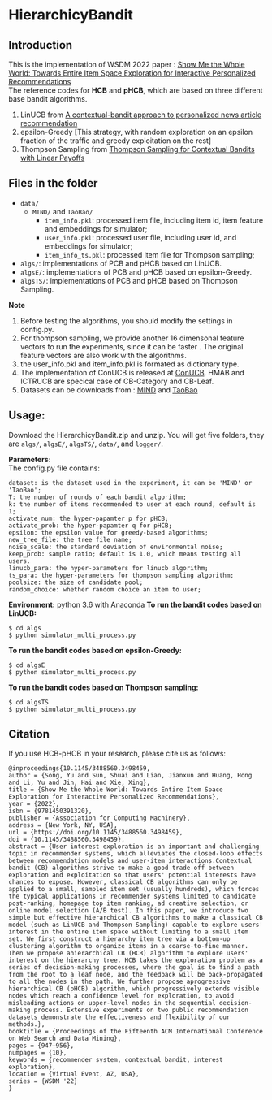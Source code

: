 # HierarchicyBandit   

## Introduction  
This is the implementation of WSDM 2022 paper : [Show Me the Whole World: Towards Entire Item Space Exploration for Interactive Personalized Recommendations](https://arxiv.org/abs/2110.09905)  
The reference codes for **HCB** and **pHCB**, which are based on three different base bandit algorithms. 
1. LinUCB from [A contextual-bandit approach to personalized news article recommendation](https://dl.acm.org/doi/10.1145/1772690.1772758)  
2. epsilon-Greedy [This strategy, with random exploration on an  epsilon fraction of the traffic and greedy exploitation on the rest]
3. Thompson Sampling from [Thompson Sampling for Contextual Bandits with Linear Payoffs
](http://proceedings.mlr.press/v28/agrawal13.pdf)  

## Files in the folder

- `data/`
  - `MIND/` and `TaoBao/`
     - `item_info.pkl`: processed item file, including item id, item feature and embeddings for simulator;
     - `user_info.pkl`: processed user file, including user id, and embeddings for simulator;
     - `item_info_ts.pkl`:  processed item file for Thompson sampling;
- `algs/`: implementations of PCB and pHCB based on LinUCB.
- `algsE/`:  implementations of PCB and pHCB based on epsilon-Greedy.
- `algsTS/`:  implementations of PCB and pHCB based on Thompson Sampling.   

**Note**
1. Before testing the algorithms, you should modify the settings in config.py. 
2. For thompson sampling, we provide another 16 dimensonal feature vectors to run the experiments, since it can be faster . The original feature vectors are also work with the algorithms.
3. the user_info.pkl and item_info.pkl is formated as dictionary type. 
4. The implementation of ConUCB is released at [ConUCB](https://github.com/Xiaoyinggit/ConUCB). HMAB and ICTRUCB are specical case of CB-Category and CB-Leaf.
5. Datasets can be downloads from : [MIND](https://drive.google.com/file/d/1CBgLI9qgRaKo6ZpAMq1fc3MPjpQtDdkP/view?usp=sharing) and [TaoBao](https://drive.google.com/file/d/1uWPBIHl_dkr089kCwrn0kWXFLxBR88ek/view?usp=sharing)

## Usage:  
Download the HierarchicyBandit.zip and unzip.  You will get five folders, they are `algs/`, `algsE/`, `algsTS/`, `data/`, and `logger/`.   

**Parameters:**  
The config.py file contains:
```
dataset: is the dataset used in the experiment, it can be 'MIND' or 'TaoBao';  
T: the number of rounds of each bandit algorithm;  
k: the number of items recommended to user at each round, default is 1;  
activate_num: the hyper-papamter p for pHCB;  
activate_prob: the hyper-papamter q for pHCB;  
epsilon: the epsilon value for greedy-based algorithms;  
new_tree_file: the tree file name;  
noise_scale: the standard deviation of environmental noise;  
keep_prob: sample ratio; default is 1.0, which means testing all users.
linucb_para: the hyper-parameters for linucb algorithm;
ts_para: the hyper-parameters for thompson sampling algorithm;
poolsize: the size of candidate pool;
random_choice: whether random choice an item to user;   
```   
**Environment:** python 3.6 with Anaconda
**To run the bandit codes based on LinUCB:**  
```
$ cd algs
$ python simulator_multi_process.py
```  
**To run the bandit codes based on epsilon-Greedy:**  
```
$ cd algsE
$ python simulator_multi_process.py
``` 
**To run the bandit codes based on Thompson sampling:**  
```
$ cd algsTS
$ python simulator_multi_process.py
``` 

## Citation
If you use HCB-pHCB in your research, please cite us as follows:
```
@inproceedings{10.1145/3488560.3498459,
author = {Song, Yu and Sun, Shuai and Lian, Jianxun and Huang, Hong and Li, Yu and Jin, Hai and Xie, Xing},
title = {Show Me the Whole World: Towards Entire Item Space Exploration for Interactive Personalized Recommendations},
year = {2022},
isbn = {9781450391320},
publisher = {Association for Computing Machinery},
address = {New York, NY, USA},
url = {https://doi.org/10.1145/3488560.3498459},
doi = {10.1145/3488560.3498459},
abstract = {User interest exploration is an important and challenging topic in recommender systems, which alleviates the closed-loop effects between recommendation models and user-item interactions.Contextual bandit (CB) algorithms strive to make a good trade-off between exploration and exploitation so that users' potential interests have chances to expose. However, classical CB algorithms can only be applied to a small, sampled item set (usually hundreds), which forces the typical applications in recommender systems limited to candidate post-ranking, homepage top item ranking, ad creative selection, or online model selection (A/B test). In this paper, we introduce two simple but effective hierarchical CB algorithms to make a classical CB model (such as LinUCB and Thompson Sampling) capable to explore users' interest in the entire item space without limiting to a small item set. We first construct a hierarchy item tree via a bottom-up clustering algorithm to organize items in a coarse-to-fine manner. Then we propose ahierarchical CB (HCB) algorithm to explore users' interest on the hierarchy tree. HCB takes the exploration problem as a series of decision-making processes, where the goal is to find a path from the root to a leaf node, and the feedback will be back-propagated to all the nodes in the path. We further propose aprogressive hierarchical CB (pHCB) algorithm, which progressively extends visible nodes which reach a confidence level for exploration, to avoid misleading actions on upper-level nodes in the sequential decision-making process. Extensive experiments on two public recommendation datasets demonstrate the effectiveness and flexibility of our methods.},
booktitle = {Proceedings of the Fifteenth ACM International Conference on Web Search and Data Mining},
pages = {947–956},
numpages = {10},
keywords = {recommender system, contextual bandit, interest exploration},
location = {Virtual Event, AZ, USA},
series = {WSDM '22}
}


```
